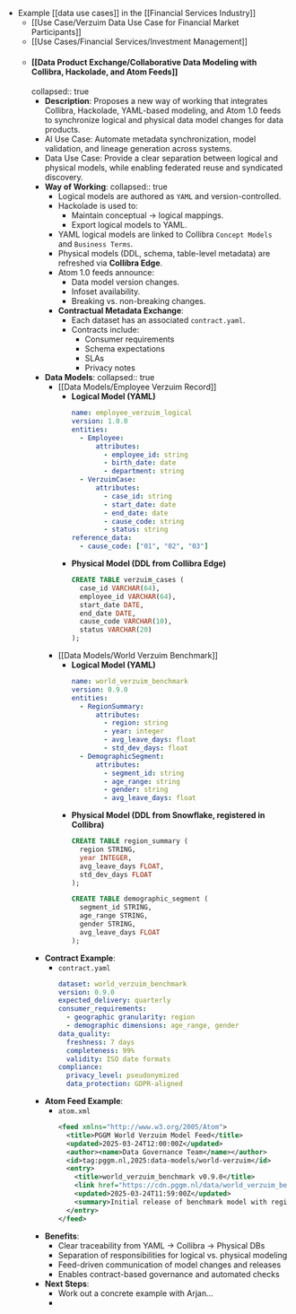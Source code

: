 - Example [[data use cases]] in the [[Financial Services Industry]]
	- [[Use Case/Verzuim Data Use Case for Financial Market Participants]]
	- [[Use Cases/Financial Services/Investment Management]]
	- #### [[Data Product Exchange/Collaborative Data Modeling with Collibra, Hackolade, and Atom Feeds]]
	  collapsed:: true
		- **Description**: Proposes a new way of working that integrates Collibra, Hackolade, YAML-based modeling, and Atom 1.0 feeds to synchronize logical and physical data model changes for data products.
		- AI Use Case: Automate metadata synchronization, model validation, and lineage generation across systems.
		- Data Use Case: Provide a clear separation between logical and physical models, while enabling federated reuse and syndicated discovery.
		- **Way of Working**:
		  collapsed:: true
			- Logical models are authored as `YAML` and version-controlled.
			- Hackolade is used to:
				- Maintain conceptual → logical mappings.
				- Export logical models to YAML.
			- YAML logical models are linked to Collibra `Concept Models` and `Business Terms`.
			- Physical models (DDL, schema, table-level metadata) are refreshed via **Collibra Edge**.
			- Atom 1.0 feeds announce:
				- Data model version changes.
				- Infoset availability.
				- Breaking vs. non-breaking changes.
			- **Contractual Metadata Exchange**:
				- Each dataset has an associated `contract.yaml`.
				- Contracts include:
					- Consumer requirements
					- Schema expectations
					- SLAs
					- Privacy notes
		- **Data Models**:
		  collapsed:: true
			- [[Data Models/Employee Verzuim Record]]
				- **Logical Model (YAML)**
				  ```yaml
				  name: employee_verzuim_logical
				  version: 1.0.0
				  entities:
				    - Employee:
				        attributes:
				          - employee_id: string
				          - birth_date: date
				          - department: string
				    - VerzuimCase:
				        attributes:
				          - case_id: string
				          - start_date: date
				          - end_date: date
				          - cause_code: string
				          - status: string
				  reference_data:
				    - cause_code: ["01", "02", "03"]
				  ```
				- **Physical Model (DDL from Collibra Edge)**
				  ```sql
				  CREATE TABLE verzuim_cases (
				    case_id VARCHAR(64),
				    employee_id VARCHAR(64),
				    start_date DATE,
				    end_date DATE,
				    cause_code VARCHAR(10),
				    status VARCHAR(20)
				  );
				  ```
			- [[Data Models/World Verzuim Benchmark]]
				- **Logical Model (YAML)**
				  ```yaml
				  name: world_verzuim_benchmark
				  version: 0.9.0
				  entities:
				    - RegionSummary:
				        attributes:
				          - region: string
				          - year: integer
				          - avg_leave_days: float
				          - std_dev_days: float
				    - DemographicSegment:
				        attributes:
				          - segment_id: string
				          - age_range: string
				          - gender: string
				          - avg_leave_days: float
				  ```
				- **Physical Model (DDL from Snowflake, registered in Collibra)**
				  ```sql
				  CREATE TABLE region_summary (
				    region STRING,
				    year INTEGER,
				    avg_leave_days FLOAT,
				    std_dev_days FLOAT
				  );
				  
				  CREATE TABLE demographic_segment (
				    segment_id STRING,
				    age_range STRING,
				    gender STRING,
				    avg_leave_days FLOAT
				  );
				  ```
		- **Contract Example**:
			- `contract.yaml`
			  ```yaml
			  dataset: world_verzuim_benchmark
			  version: 0.9.0
			  expected_delivery: quarterly
			  consumer_requirements:
			    - geographic granularity: region
			    - demographic dimensions: age_range, gender
			  data_quality:
			    freshness: 7 days
			    completeness: 99%
			    validity: ISO date formats
			  compliance:
			    privacy_level: pseudonymized
			    data_protection: GDPR-aligned
			  ```
		- **Atom Feed Example**:
			- `atom.xml`
			  ```xml
			  <feed xmlns="http://www.w3.org/2005/Atom">
			    <title>PGGM World Verzuim Model Feed</title>
			    <updated>2025-03-24T12:00:00Z</updated>
			    <author><name>Data Governance Team</name></author>
			    <id>tag:pggm.nl,2025:data-models/world-verzuim</id>
			    <entry>
			      <title>world_verzuim_benchmark v0.9.0</title>
			      <link href="https://cdn.pggm.nl/data/world_verzuim_benchmark.yaml" />
			      <updated>2025-03-24T11:59:00Z</updated>
			      <summary>Initial release of benchmark model with regional and demographic segmentation.</summary>
			    </entry>
			  </feed>
			  ```
		- **Benefits**:
			- Clear traceability from YAML → Collibra → Physical DBs
			- Separation of responsibilities for logical vs. physical modeling
			- Feed-driven communication of model changes and releases
			- Enables contract-based governance and automated checks
		- **Next Steps**:
			- Work out a concrete example with Arjan...
			-
